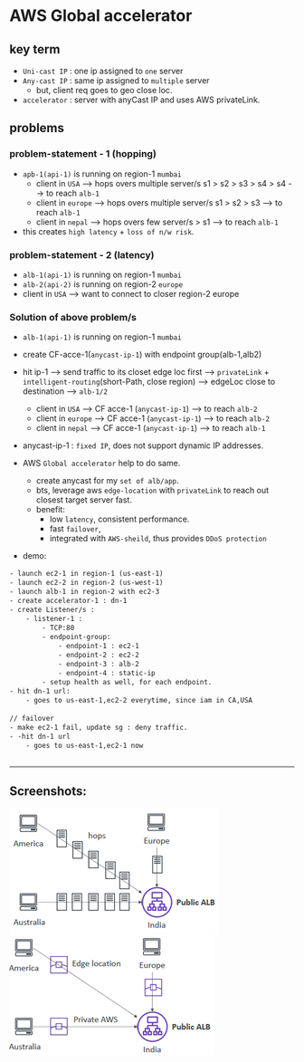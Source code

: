 # AWS Global accelerator

## key term
- `Uni-cast IP` : one ip assigned to `one` server
- `Any-cast IP` : same ip assigned to `multiple` server
  - but, client req goes to geo close loc.
- `accelerator` : server with anyCast IP and uses AWS privateLink.

## problems
### problem-statement - 1 (hopping)
- `apb-1(api-1)` is running on region-1 `mumbai`
  - client in `USA` --> hops overs multiple server/s s1 > s2 > s3 > s4 > s4 --> to reach `alb-1`
  - client in `europe` --> hops overs multiple server/s s1 > s2 > s3 --> to reach `alb-1`
  - client in `nepal` --> hops overs few server/s > s1 --> to reach `alb-1` 
- this creates `high latency` + `loss of n/w risk`.

### problem-statement - 2 (latency)
- `alb-1(api-1)` is running on region-1 `mumbai`
- `alb-2(api-2)` is running on region-2 `europe`
- client in `USA` --> want to connect to closer region-2 europe

### Solution of above problem/s
- `alb-1(api-1)` is running on region-1 `mumbai`
- create CF-acce-1(`anycast-ip-1`) with endpoint group(alb-1,alb2) 
- hit ip-1 --> send traffic to its closet edge loc first --> `privateLink` + `intelligent-routing`(short-Path, close region) -->  edgeLoc close to destination --> `alb-1/2`
  - client in `USA`    --> CF acce-1 (`anycast-ip-1`)    --> to reach `alb-2`
  - client in `europe` --> CF acce-1 (`anycast-ip-1`)    --> to reach `alb-2`
  - client in `nepal`  --> CF acce-1 (`anycast-ip-1`)    --> to reach `alb-1`
- anycast-ip-1 : `fixed IP`,  does not support dynamic IP addresses.

- AWS `Global accelerator` help to do same.
  - create anycast for my `set of alb/app`.
  - bts, leverage aws `edge-location` with `privateLink` to reach out closest target server fast.
  - benefit:
    - low `latency`, consistent performance.
    - fast `failover`, 
    - integrated with `AWS-sheild`, thus provides `DDoS protection`
- demo:
```
- launch ec2-1 in region-1 (us-east-1)
- launch ec2-2 in region-2 (us-west-1)
- launch alb-1 in region-2 with ec2-3
- create accelerator-1 : dn-1
- create Listener/s :
    - listener-1 : 
        - TCP:80
        - endpoint-group: 
            - endpoint-1 : ec2-1 
            - endpoint-2 : ec2-2
            - endpoint-3 : alb-2
            - endpoint-4 : static-ip 
        - setup health as well, for each endpoint.
- hit dn-1 url:
    - goes to us-east-1,ec2-2 everytime, since iam in CA,USA

// failover
- make ec2-1 fail, update sg : deny traffic.
- -hit dn-1 url
    - goes to us-east-1,ec2-1 now
    
```
---
## Screenshots:
![img.png](../99_img/CF/ga/img.png)
![img_1.png](../99_img/CF/ga/img_1.png)
